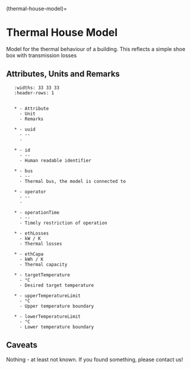 (thermal-house-model)=

# Thermal House Model

Model for the thermal behaviour of a building.
This reflects a simple shoe box with transmission losses

## Attributes, Units and Remarks

```{list-table}
   :widths: 33 33 33
   :header-rows: 1


   * - Attribute
     - Unit
     - Remarks

   * - uuid
     - --
     - 

   * - id
     - --
     - Human readable identifier
     
   * - bus
     - --
     - Thermal bus, the model is connected to

   * - operator
     - --
     - 

   * - operationTime
     - --
     - Timely restriction of operation

   * - ethLosses
     - kW / K
     - Thermal losses

   * - ethCapa
     - kWh / K
     - Thermal capacity

   * - targetTemperature
     - °C
     - Desired target temperature

   * - upperTemperatureLimit
     - °C
     - Upper temperature boundary

   * - lowerTemperatureLimit
     - °C
     - Lower temperature boundary

```

## Caveats

Nothing - at least not known.
If you found something, please contact us!
